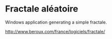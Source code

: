 Fractale aléatoire
==================

Windows application generating a simple fractale.

http://www.beroux.com/france/logiciels/fractale/